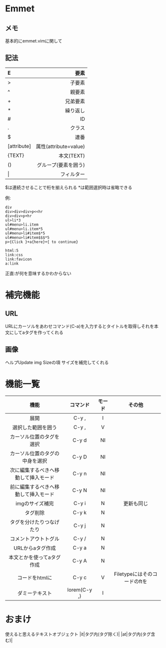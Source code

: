 # Emmet #

## メモ ##
基本的にemmet.vimに関して

## 記法 ##

|E|要素|
|:---|---:|
|>|子要素|
|^|親要素|
|+|兄弟要素|
|\*|繰り返し|
|#|ID|
|.|クラス|
|$|連番|
|[attribute]|属性(attribute=value)|
|{TEXT}|本文(TEXT)|
|()|グループ(要素を囲う)|
|\||フィルター|

$は連続させることで桁を揃えられる
\*は範囲選択時は省略できる

例:

``` html:
div
div>div>div>p<<hr
div>div>p+hr
ul>li*3
ul#menu>li.item
ul#menu>li.item*5
ul#menu>li#item$*5
ul#menu>li#item$$$*5
p>{Click }+a{here}+{ to continue}

html:5
link:css
link:favicon
a:link
```

正直\:が何を意味するかわからない

# 補完機能 #
## URL ##
URLにカーソルをあわせコマンド(C-a)を入力するとタイトルを取得しそれを本文にしてaタグを作ってくれる

## 画像 ##
ヘルプUpdate img Sizeの項
サイズを補完してくれる

# 機能一覧 #

| 機能                                 | コマンド     | モード | その他                       |
| :---:                                | :---:        | :---:  | :---:                        |
| 展開                                 | C-y ,        | I      |                              |
| 選択した範囲を囲う                   | C-y ,        | V      |                              |
| カーソル位置のタグを選択             | C-y d        | NI     |                              |
| カーソル位置のタグの中身を選択       | C-y D        | NI     |                              |
| 次に編集するべきへ移動して挿入モード | C-y n        | NI     |                              |
| 前に編集するべきへ移動して挿入モード | C-y N        | NI     |                              |
| imgのサイズ補完                      | C-y i        | N      | 更新も同じ                   |
| タグ削除                             | C-y k        | N      |                              |
| タグを分けたりつなげたり             | C-y j        | N      |                              |
| コメントアウトトグル                 | C-y /        | N      |                              |
| URLからaタグ作成                     | C-y a        | N      |                              |
| 本文とかを使ってaタグ作成            | C-y A        | N      |                              |
| コードをhtmlに                       | C-y c        | V      | Filetypeにはそのコードのftを |
| ダミーテキスト                       | lorem(C-y ,) | I      |                              |

# おまけ #
使えると思えるテキストオブジェクト
|it|タグ内(タグ除く)|
|at|タグ内(タグ含む)|



